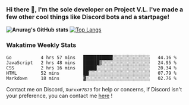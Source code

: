 ### Hi there 👋, I'm the sole developer on Project V.L. I've made a few other cool things like Discord bots and a startpage!
**![Anurag's GitHub stats](https://github-readme-stats.vercel.app/api?username=5late&count_private=true&show_icons=true&theme=tokyonight)**
[![Top Langs](https://github-readme-stats.vercel.app/api/top-langs/?username=5late&theme=ayu-mirage)](https://github.com/anuraghazra/github-readme-stats)

### Wakatime Weekly Stats

<!--START_SECTION:waka-->
```text
Go           4 hrs 57 mins   ███████████░░░░░░░░░░░░░░   44.16 % 
JavaScript   2 hrs 48 mins   ██████▒░░░░░░░░░░░░░░░░░░   24.95 % 
CSS          2 hrs 16 mins   █████░░░░░░░░░░░░░░░░░░░░   20.34 % 
HTML         52 mins         ██░░░░░░░░░░░░░░░░░░░░░░░   07.79 % 
Markdown     18 mins         ▓░░░░░░░░░░░░░░░░░░░░░░░░   02.76 % 
```
<!--END_SECTION:waka-->

Contact me on Discord, ``Xurxx#7879`` for help or concerns, if Discord isn't your preference, you can contact me [here](https://github.com/5late/5late/issues) !
